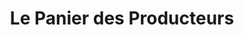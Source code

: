 ---
title: "Le Panier des Producteurs"
url: /lunel/le-panier-des-producteurs/
shop: Gemüse & Obst
---